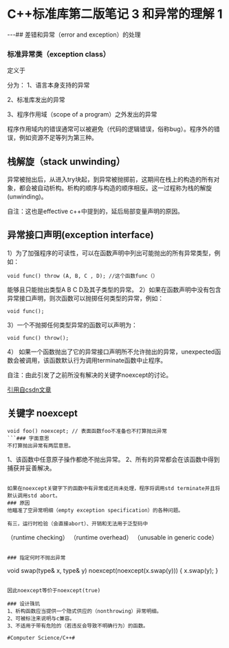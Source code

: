 # C++标准库第二版笔记 3 和异常的理解 1
---## 差错和异常（error and exception）的处理

### 标准异常类（exception class）
定义于

分为：
1、语言本身支持的异常

2、标准库发出的异常

3、程序作用域（scope of a program）之外发出的异常

程序作用域内的错误通常可以被避免（代码的逻辑错误，俗称bug）。程序外的错误，例如资源不足等列为第三种。

## 栈解旋（stack unwinding）
异常被抛出后，从进入try块起，到异常被抛掷前，这期间在栈上的构造的所有对象，都会被自动析构。析构的顺序与构造的顺序相反。这一过程称为栈的解旋(unwinding)。

自注：这也是effective c++中提到的，延后局部变量声明的原因。

## 异常接口声明(exception interface)
1）为了加强程序的可读性，可以在函数声明中列出可能抛出的所有异常类型，例如：
```
void func() throw (A, B, C , D); //这个函数func（）
```
能够且只能抛出类型A B C D及其子类型的异常。
2）如果在函数声明中没有包含异常接口声明，则次函数可以抛掷任何类型的异常，例如：
```
void func();
```
3）一个不抛掷任何类型异常的函数可以声明为：
```
void func() throw();
```
4） 如果一个函数抛出了它的异常接口声明所不允许抛出的异常，unexpected函数会被调用，该函数默认行为调用terminate函数中止程序。

自注：由此引发了之前所没有解决的关键字noexcept的讨论。

[引用自csdn文章](https://blog.csdn.net/zyq522376829/article/details/46776805)

## 关键字 noexcept
```
void foo() noexcept; // 表面函数foo不准备也不打算抛出异常
```### 字面意思
不打算抛出异常有两层意思。

```
1、该函数中任意原子操作都绝不抛出异常。
2、所有的异常都会在该函数中得到捕获并妥善解决。
```

如果在noexcept关键字下的函数中有异常或还尚未处理，程序将调用std terminate并且将默认调用std abort。
### 原因
他瞄准了空异常明细（empty exception specification）的各种问题。

有三，运行时检验（会直接abort）、开销和无法用于泛型码中

```
（runtime checking）
（runtime overhead）
（unusable in generic code）
```

### 指定何时不抛出异常
```
void swap(type& x, type& y) noexcept(noexcept(x.swap(y))) {
	x.swap(y);
}
```

因此noexcept等价于noexcept(true)

### 设计珠玑
1、析构函数应当提供一个隐式供应的（nonthrowing）异常明细。
2、可被标注来说明与c兼容。
3、不适用于带有危险的（若违反会导致不明确行为）的函数。

#Computer Science/C++#